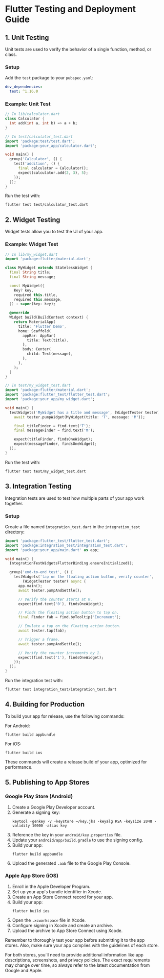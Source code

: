# Flutter Testing and Deployment Guide

## 1. Unit Testing

Unit tests are used to verify the behavior of a single function, method, or class.

### Setup
Add the `test` package to your `pubspec.yaml`:

```yaml
dev_dependencies:
  test: ^1.16.0
```

### Example: Unit Test

```dart
// In lib/calculator.dart
class Calculator {
  int add(int a, int b) => a + b;
}

// In test/calculator_test.dart
import 'package:test/test.dart';
import 'package:your_app/calculator.dart';

void main() {
  group('Calculator', () {
    test('addition', () {
      final calculator = Calculator();
      expect(calculator.add(2, 3), 5);
    });
  });
}
```

Run the test with:

```
flutter test test/calculator_test.dart
```

## 2. Widget Testing

Widget tests allow you to test the UI of your app.

### Example: Widget Test

```dart
// In lib/my_widget.dart
import 'package:flutter/material.dart';

class MyWidget extends StatelessWidget {
  final String title;
  final String message;

  const MyWidget({
    Key? key,
    required this.title,
    required this.message,
  }) : super(key: key);

  @override
  Widget build(BuildContext context) {
    return MaterialApp(
      title: 'Flutter Demo',
      home: Scaffold(
        appBar: AppBar(
          title: Text(title),
        ),
        body: Center(
          child: Text(message),
        ),
      ),
    );
  }
}

// In test/my_widget_test.dart
import 'package:flutter/material.dart';
import 'package:flutter_test/flutter_test.dart';
import 'package:your_app/my_widget.dart';

void main() {
  testWidgets('MyWidget has a title and message', (WidgetTester tester) async {
    await tester.pumpWidget(MyWidget(title: 'T', message: 'M'));

    final titleFinder = find.text('T');
    final messageFinder = find.text('M');

    expect(titleFinder, findsOneWidget);
    expect(messageFinder, findsOneWidget);
  });
}
```

Run the test with:

```
flutter test test/my_widget_test.dart
```

## 3. Integration Testing

Integration tests are used to test how multiple parts of your app work together.

### Setup
Create a file named `integration_test.dart` in the `integration_test` directory:

```dart
import 'package:flutter_test/flutter_test.dart';
import 'package:integration_test/integration_test.dart';
import 'package:your_app/main.dart' as app;

void main() {
  IntegrationTestWidgetsFlutterBinding.ensureInitialized();

  group('end-to-end test', () {
    testWidgets('tap on the floating action button, verify counter',
        (WidgetTester tester) async {
      app.main();
      await tester.pumpAndSettle();

      // Verify the counter starts at 0.
      expect(find.text('0'), findsOneWidget);

      // Finds the floating action button to tap on.
      final Finder fab = find.byTooltip('Increment');

      // Emulate a tap on the floating action button.
      await tester.tap(fab);

      // Trigger a frame.
      await tester.pumpAndSettle();

      // Verify the counter increments by 1.
      expect(find.text('1'), findsOneWidget);
    });
  });
}
```

Run the integration test with:

```
flutter test integration_test/integration_test.dart
```

## 4. Building for Production

To build your app for release, use the following commands:

For Android:
```
flutter build appbundle
```

For iOS:
```
flutter build ios
```

These commands will create a release build of your app, optimized for performance.

## 5. Publishing to App Stores

### Google Play Store (Android)

1. Create a Google Play Developer account.
2. Generate a signing key:
   ```
   keytool -genkey -v -keystore ~/key.jks -keyalg RSA -keysize 2048 -validity 10000 -alias key
   ```
3. Reference the key in your `android/key.properties` file.
4. Update your `android/app/build.gradle` to use the signing config.
5. Build your app:
   ```
   flutter build appbundle
   ```
6. Upload the generated `.aab` file to the Google Play Console.

### Apple App Store (iOS)

1. Enroll in the Apple Developer Program.
2. Set up your app's bundle identifier in Xcode.
3. Create an App Store Connect record for your app.
4. Build your app:
   ```
   flutter build ios
   ```
5. Open the `.xcworkspace` file in Xcode.
6. Configure signing in Xcode and create an archive.
7. Upload the archive to App Store Connect using Xcode.

Remember to thoroughly test your app before submitting it to the app stores. Also, make sure your app complies with the guidelines of each store.

For both stores, you'll need to provide additional information like app descriptions, screenshots, and privacy policies. The exact requirements may change over time, so always refer to the latest documentation from Google and Apple.

